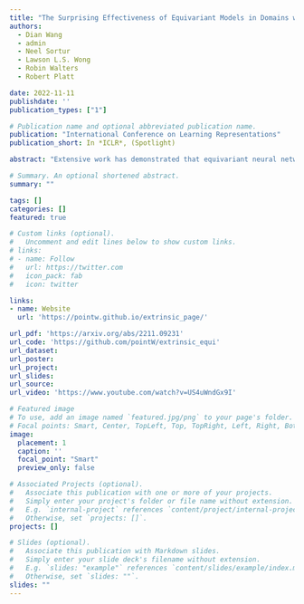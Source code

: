 ```yaml
---
title: "The Surprising Effectiveness of Equivariant Models in Domains with Latent Symmetry"
authors: 
  - Dian Wang
  - admin
  - Neel Sortur
  - Lawson L.S. Wong
  - Robin Walters
  - Robert Platt

date: 2022-11-11
publishdate: ''
publication_types: ["1"]

# Publication name and optional abbreviated publication name.
publication: "International Conference on Learning Representations"
publication_short: In *ICLR*, (Spotlight)

abstract: "Extensive work has demonstrated that equivariant neural networks can significantly improve sample efficiency and generalization by enforcing an inductive bias in the network architecture. These applications typically assume that the domain symmetry is fully described by explicit transformations of the model inputs and outputs. However, many real-life applications contain only latent or partial symmetries which cannot be easily described by simple transformations of the input. In these cases, it is necessary to learn symmetry in the environment instead of imposing it mathematically on the network architecture. We discover, surprisingly, that imposing equivariance constraints that do not exactly match the domain symmetry is very helpful in learning the true symmetry in the environment. We differentiate between extrinsic and incorrect symmetry constraints and show that while imposing incorrect symmetry can impede the model's performance, imposing extrinsic symmetry can actually improve performance. We demonstrate that an equivariant model can significantly outperform non-equivariant methods on domains with latent symmetries both in supervised learning and in reinforcement learning for robotic manipulation and control problems."

# Summary. An optional shortened abstract.
summary: ""

tags: []
categories: []
featured: true

# Custom links (optional).
#   Uncomment and edit lines below to show custom links.
# links:
# - name: Follow
#   url: https://twitter.com
#   icon_pack: fab
#   icon: twitter

links:
- name: Website
  url: 'https://pointw.github.io/extrinsic_page/'

url_pdf: 'https://arxiv.org/abs/2211.09231'
url_code: 'https://github.com/pointW/extrinsic_equi'
url_dataset:
url_poster:
url_project:
url_slides:
url_source:
url_video: 'https://www.youtube.com/watch?v=US4uWndGx9I'

# Featured image
# To use, add an image named `featured.jpg/png` to your page's folder. 
# Focal points: Smart, Center, TopLeft, Top, TopRight, Left, Right, BottomLeft, Bottom, BottomRight.
image:
  placement: 1
  caption: ''
  focal_point: "Smart"
  preview_only: false

# Associated Projects (optional).
#   Associate this publication with one or more of your projects.
#   Simply enter your project's folder or file name without extension.
#   E.g. `internal-project` references `content/project/internal-project/index.md`.
#   Otherwise, set `projects: []`.
projects: []

# Slides (optional).
#   Associate this publication with Markdown slides.
#   Simply enter your slide deck's filename without extension.
#   E.g. `slides: "example"` references `content/slides/example/index.md`.
#   Otherwise, set `slides: ""`.
slides: ""
---
```

